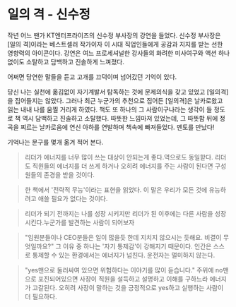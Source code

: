 # 일의 격 - 신수정

작년 어느 땐가 KT엔터프라이즈의 신수정 부사장의 강연을 들었다.
신수정 부사장은 [일의 격]이라는 베스트셀러 작가이자 이 시대 직업인들에게 공감과 지지를 받는 선한 영향력의 아이콘이다.
강연은 여느 프로세셔널한 강사들의 화려한 미사여구와 액션 하나 없이도 소탈하고 담백하고 진솔하게 느껴졌다. 

어쩌면 당연한 말들을 듣고 고개를 끄덕이며 넘어갔던 기억이 있다. 

당신 나는 실천에 옮김없이 자기계발서 탐독하는 것에 문제의식을 갖고 있었고 [일의격]을 집어들지는 않았다. 
그러나 최근 누군가의 추천으로 집어든 [일의격]은 날카로왔고 읽는 내내 나를 움찔 거리게 하였다. 
책도 또 하나의 그 사람이구나라는 생각이 들 정도로 책 역시 담백하고 진솔하고 소탈했다. 
따뜻한 느낌마저 있었는데, 그 따뜻함 뒤에 정곡을 찌르는 날카로움에 연신 아하를 연발하며 책속에 빠져들었다. 
멘토를 만났다!

기억나는 문구를 몇개 옮겨 적어 본다. 

> 리더가 에너지를 너무 많이 쓰는 대상이 안되는게 좋다.역으로도 동일핟다. 리더도 직원들의 에너지를 더 쓰게 하거나 오히려 에너지를 주는 사람이 된다면 구성원들의 존경을 받을 것이다.

> 한 책에서 '전략적 무능'이라는 표현을 읽었다. 이 말은 우리가 모든 것에 유능하려고 애쓸 필요가 없다는 것이다. 


>리더가 되기 전까지는 나를 성장 시키지만 리더가 된 이후에는 다른 사람을 성장시킨다.누군가를 발견하는 사람이 되어보자

> "임원분들이나 CEO분들은 일이 많을듯 한데 지치지 않으시는 듯해요. 비결이 무엇일까요?"
그 이유 중 하나는 '자기 통제감'이 강해지기 때문이다. 인간은 스스로 통제할 수 있는 환경에서는 에너지가 넘친다. 운전자는 멀미하지 않는다. 

> "yes맨으로 둘러싸여 있으면 위험하다는 이야기를 많이 듣습니다."
주위에 no맨으로 포진되어있으면 사장이 직원을 설득하고 설명하고 이해를 구하느라 에너지가 고갈된다.
오히려 사장이 말하는 것을 긍정적으로 yes하고 실행하는 사람이 더 필요하다. 
